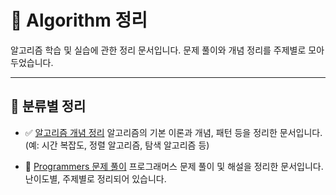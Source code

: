 # 📘 Algorithm 정리

알고리즘 학습 및 실습에 관한 정리 문서입니다.
문제 풀이와 개념 정리를 주제별로 모아두었습니다.

---

## 📂 분류별 정리

* ✅ [알고리즘 개념 정리](./알고리즘)
  알고리즘의 기본 이론과 개념, 패턴 등을 정리한 문서입니다.
  (예: 시간 복잡도, 정렬 알고리즘, 탐색 알고리즘 등)

* 🧪 [Programmers 문제 풀이](./Programmers)
  프로그래머스 문제 풀이 및 해설을 정리한 문서입니다.
  난이도별, 주제별로 정리되어 있습니다.
